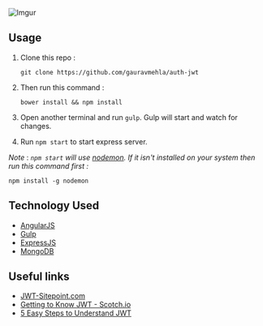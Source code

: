 ![Imgur](http://i.imgur.com/awykJ0h.jpg)

## Usage
  1. Clone this repo :
    
     `git clone https://github.com/gauravmehla/auth-jwt`
     
  2. Then run this command :
    
     `bower install && npm install`
     
  3. Open another terminal and run `gulp`. Gulp will start and watch for changes.
  4. Run `npm start` to start express server.
  
  *Note* : _`npm start` will use [nodemon](https://nodemon.io/). If it isn't installed on your system then run this command first :_
  
  `npm install -g nodemon`
    
## Technology Used 
  * [AngularJS](https://angularjs.org/)
  * [Gulp](http://gulpjs.com/)
  * [ExpressJS](https://expressjs.com/)
  * [MongoDB](https://www.mongodb.com)
  
## Useful links 
  * [JWT-Sitepoint.com](https://www.sitepoint.com/user-authentication-mean-stack/)
  * [Getting to Know JWT - Scotch.io](https://scotch.io/tutorials/the-anatomy-of-a-json-web-token)
  * [5 Easy Steps to Understand JWT](https://medium.com/vandium-software/5-easy-steps-to-understanding-json-web-tokens-jwt-1164c0adfcec)
